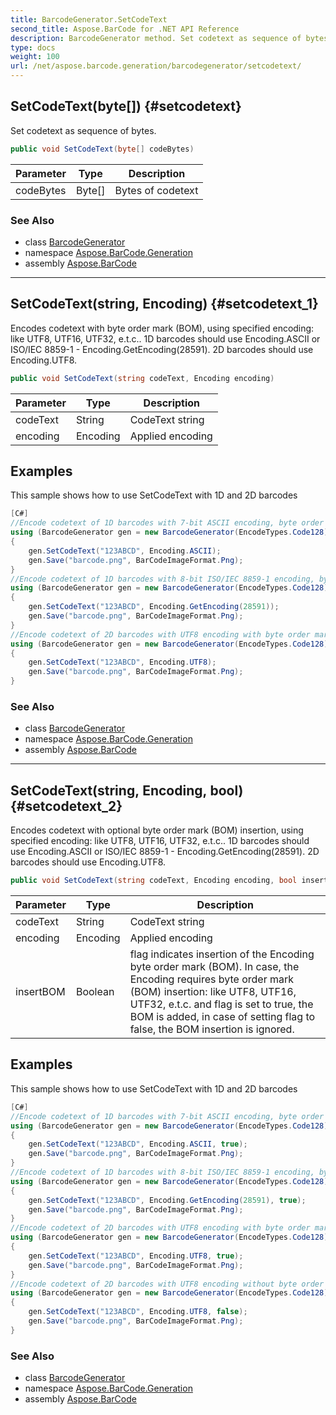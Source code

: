 ```yaml
---
title: BarcodeGenerator.SetCodeText
second_title: Aspose.BarCode for .NET API Reference
description: BarcodeGenerator method. Set codetext as sequence of bytes
type: docs
weight: 100
url: /net/aspose.barcode.generation/barcodegenerator/setcodetext/
---
```

## SetCodeText(byte[]) {#setcodetext}

Set codetext as sequence of bytes.

```csharp
public void SetCodeText(byte[] codeBytes)
```

| Parameter | Type | Description |
| --- | --- | --- |
| codeBytes | Byte[] | Bytes of codetext |

### See Also

* class [BarcodeGenerator](../)
* namespace [Aspose.BarCode.Generation](../../barcodegenerator/)
* assembly [Aspose.BarCode](../../../)

---

## SetCodeText(string, Encoding) {#setcodetext_1}

Encodes codetext with byte order mark (BOM), using specified encoding: like UTF8, UTF16, UTF32, e.t.c.. 1D barcodes should use Encoding.ASCII or ISO/IEC 8859-1 - Encoding.GetEncoding(28591). 2D barcodes should use Encoding.UTF8.

```csharp
public void SetCodeText(string codeText, Encoding encoding)
```

| Parameter | Type | Description |
| --- | --- | --- |
| codeText | String | CodeText string |
| encoding | Encoding | Applied encoding |

## Examples

This sample shows how to use SetCodeText with 1D and 2D barcodes

```csharp
[C#]
//Encode codetext of 1D barcodes with 7-bit ASCII encoding, byte order mark (BOM) is absent
using (BarcodeGenerator gen = new BarcodeGenerator(EncodeTypes.Code128))
{
    gen.SetCodeText("123ABCD", Encoding.ASCII);
    gen.Save("barcode.png", BarCodeImageFormat.Png);
}
//Encode codetext of 1D barcodes with 8-bit ISO/IEC 8859-1 encoding, byte order mark (BOM) is absent
using (BarcodeGenerator gen = new BarcodeGenerator(EncodeTypes.Code128))
{
    gen.SetCodeText("123ABCD", Encoding.GetEncoding(28591));
    gen.Save("barcode.png", BarCodeImageFormat.Png);
}
//Encode codetext of 2D barcodes with UTF8 encoding with byte order mark (BOM)
using (BarcodeGenerator gen = new BarcodeGenerator(EncodeTypes.Code128))
{
    gen.SetCodeText("123ABCD", Encoding.UTF8);
    gen.Save("barcode.png", BarCodeImageFormat.Png);
}
```

### See Also

* class [BarcodeGenerator](../)
* namespace [Aspose.BarCode.Generation](../../../aspose.barcode.generation/)
* assembly [Aspose.BarCode](../../../)

---

## SetCodeText(string, Encoding, bool) {#setcodetext_2}

Encodes codetext with optional byte order mark (BOM) insertion, using specified encoding: like UTF8, UTF16, UTF32, e.t.c.. 1D barcodes should use Encoding.ASCII or ISO/IEC 8859-1 - Encoding.GetEncoding(28591). 2D barcodes should use Encoding.UTF8.

```csharp
public void SetCodeText(string codeText, Encoding encoding, bool insertBOM)
```

| Parameter | Type | Description |
| --- | --- | --- |
| codeText | String | CodeText string |
| encoding | Encoding | Applied encoding |
| insertBOM | Boolean | flag indicates insertion of the Encoding byte order mark (BOM). In case, the Encoding requires byte order mark (BOM) insertion: like UTF8, UTF16, UTF32, e.t.c. and flag is set to true, the BOM is added, in case of setting flag to false, the BOM insertion is ignored. |

## Examples

This sample shows how to use SetCodeText with 1D and 2D barcodes

```csharp
[C#]
//Encode codetext of 1D barcodes with 7-bit ASCII encoding, byte order mark (BOM) is absent
using (BarcodeGenerator gen = new BarcodeGenerator(EncodeTypes.Code128))
{
    gen.SetCodeText("123ABCD", Encoding.ASCII, true);
    gen.Save("barcode.png", BarCodeImageFormat.Png);
}
//Encode codetext of 1D barcodes with 8-bit ISO/IEC 8859-1 encoding, byte order mark (BOM) is absent
using (BarcodeGenerator gen = new BarcodeGenerator(EncodeTypes.Code128))
{
    gen.SetCodeText("123ABCD", Encoding.GetEncoding(28591), true);
    gen.Save("barcode.png", BarCodeImageFormat.Png);
}
//Encode codetext of 2D barcodes with UTF8 encoding with byte order mark (BOM)
using (BarcodeGenerator gen = new BarcodeGenerator(EncodeTypes.Code128))
{
    gen.SetCodeText("123ABCD", Encoding.UTF8, true);
    gen.Save("barcode.png", BarCodeImageFormat.Png);
}
//Encode codetext of 2D barcodes with UTF8 encoding without byte order mark (BOM)
using (BarcodeGenerator gen = new BarcodeGenerator(EncodeTypes.Code128))
{
    gen.SetCodeText("123ABCD", Encoding.UTF8, false);
    gen.Save("barcode.png", BarCodeImageFormat.Png);
}
```

### See Also

* class [BarcodeGenerator](../)
* namespace [Aspose.BarCode.Generation](../../barcodegenerator/)
* assembly [Aspose.BarCode](../../../)


